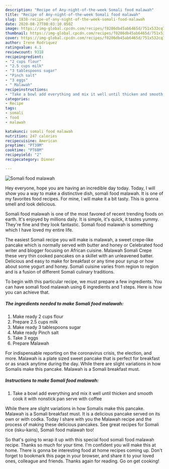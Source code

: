 ```yaml
---
description: "Recipe of Any-night-of-the-week Somali food malawah"
title: "Recipe of Any-night-of-the-week Somali food malawah"
slug: 1838-recipe-of-any-night-of-the-week-somali-food-malawah
date: 2020-08-27T00:03:10.050Z
image: https://img-global.cpcdn.com/recipes/f0286db45ab6465d/751x532cq70/somali-food-malawah-recipe-main-photo.jpg
thumbnail: https://img-global.cpcdn.com/recipes/f0286db45ab6465d/751x532cq70/somali-food-malawah-recipe-main-photo.jpg
cover: https://img-global.cpcdn.com/recipes/f0286db45ab6465d/751x532cq70/somali-food-malawah-recipe-main-photo.jpg
author: Irene Rodriquez
ratingvalue: 4.1
reviewcount: 9318
recipeingredient:
- "2 cups flour"
- "2.5 cups milk"
- "3 tablespoons sugar"
- "Pinch salt"
- "3 eggs"
- " Malawah"
recipeinstructions:
- "Take a bowl add everything and mix it well until thicken and smooth cook it with nonstick pan serve with coffee"
categories:
- Recipe
tags:
- somali
- food
- malawah

katakunci: somali food malawah 
nutrition: 247 calories
recipecuisine: American
preptime: "PT39M"
cooktime: "PT60M"
recipeyield: "2"
recipecategory: Dinner

---
```



![Somali food malawah](https://img-global.cpcdn.com/recipes/f0286db45ab6465d/751x532cq70/somali-food-malawah-recipe-main-photo.jpg)

Hey everyone, hope you are having an incredible day today. Today, I will show you a way to make a distinctive dish, somali food malawah. It is one of my favorites food recipes. For mine, I will make it a bit tasty. This is gonna smell and look delicious.

Somali food malawah is one of the most favored of recent trending foods on earth. It's enjoyed by millions daily. It is simple, it's quick, it tastes yummy. They're fine and they look fantastic. Somali food malawah is something which I have loved my entire life.

The easiest Somali recipe you will make is malawah, a sweet crepe-like pancake which is normally served with butter and honey or Celebrated food writer and blogger focusing on African cuisine. Malawah Somali Crepe these very thin cooked pancakes on a skillet with an unleavened batter. Delicious and easy to make for breakfast or any time pour syrup or how about some yogurt and honey. Somali cuisine varies from region to region and is a fusion of different Somali culinary traditions.


To begin with this particular recipe, we must prepare a few ingredients. You can have somali food malawah using 6 ingredients and 1 steps. Here is how you can achieve that.

<!--inarticleads1-->

##### The ingredients needed to make Somali food malawah:

1. Make ready 2 cups flour
1. Prepare 2.5 cups milk
1. Make ready 3 tablespoons sugar
1. Make ready Pinch salt
1. Take 3 eggs
1. Prepare  Malawah


For indispensable reporting on the coronavirus crisis, the election, and more. Malawah is a plate sized sweet pancake that is perfect for breakfast or as snack anytime during the day. While there are slight variations in how Somalis make this pancake. Malawah is a Somali breakfast must. 

<!--inarticleads2-->

##### Instructions to make Somali food malawah:

1. Take a bowl add everything and mix it well until thicken and smooth cook it with nonstick pan serve with coffee


While there are slight variations in how Somalis make this pancake. Malawah is a Somali breakfast must. It is a delicious pancake served on its own or with codka. Today I share with you the Malawah recipe and the process of making these delicious pancakes. See great recipes for Somali rice (isku-karis), Somali food malawah too! 

So that's going to wrap it up with this special food somali food malawah recipe. Thanks so much for your time. I'm confident you will make this at home. There is gonna be interesting food at home recipes coming up. Don't forget to bookmark this page in your browser, and share it to your loved ones, colleague and friends. Thanks again for reading. Go on get cooking!
